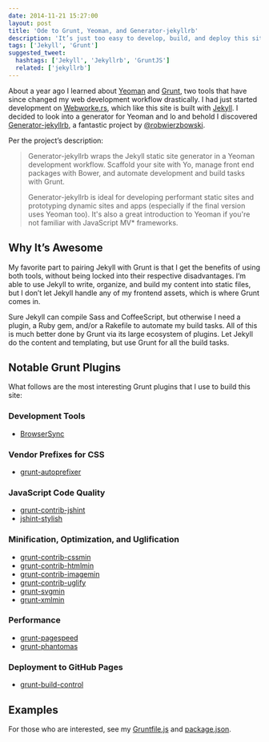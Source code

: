 ```yaml
---
date: 2014-11-21 15:27:00
layout: post
title: 'Ode to Grunt, Yeoman, and Generator-jekyllrb'
description: 'It’s just too easy to develop, build, and deploy this site now.'
tags: ['Jekyll', 'Grunt']
suggested_tweet:
  hashtags: ['Jekyll', 'Jekyllrb', 'GruntJS']
  related: ['jekyllrb']
---
```


About a year ago I learned about [Yeoman](http://yeoman.io/) and [Grunt](http://gruntjs.com/), two tools that have since changed my web development workflow drastically. I had just started development on [Webworke.rs](http://webworke.rs), which like this site is built with [Jekyll](http://jekyllrb.com/). I decided to look into a generator for Yeoman and lo and behold I discovered [Generator-jekyllrb](https://github.com/robwierzbowski/generator-jekyllrb), a fantastic project by [@robwierzbowski](https://github.com/robwierzbowski).

Per the project’s description:

> Generator-jekyllrb wraps the Jekyll static site generator in a Yeoman development workflow.
> Scaffold your site with Yo, manage front end packages with Bower, and automate development and
> build tasks with Grunt.
>
> Generator-jekyllrb is ideal for developing performant static sites and prototyping dynamic
> sites and apps (especially if the final version uses Yeoman too). It's also a great
> introduction to Yeoman if you're not familiar with JavaScript MV* frameworks.

## Why It’s Awesome
My favorite part to pairing Jekyll with Grunt is that I get the benefits of using both tools, without being locked into their respective disadvantages. I’m able to use Jekyll to write, organize, and build my content into static files, but I don’t let Jekyll handle any of my frontend assets, which is where Grunt comes in.

Sure Jekyll can compile Sass and CoffeeScript, but otherwise I need a plugin, a Ruby gem, and/or a Rakefile to automate my build tasks. All of this is much better done by Grunt via its large ecosystem of plugins. Let Jekyll do the content and templating, but use Grunt for all the build tasks.

## Notable Grunt Plugins
What follows are the most interesting Grunt plugins that I use to build this site:

### Development Tools
- [BrowserSync](https://github.com/shakyShane/grunt-browser-sync)

### Vendor Prefixes for CSS
- [grunt-autoprefixer](https://github.com/nDmitry/grunt-autoprefixer)

### JavaScript Code Quality
- [grunt-contrib-jshint](https://github.com/gruntjs/grunt-contrib-jshint)
- [jshint-stylish](https://github.com/sindresorhus/jshint-stylish)

### Minification, Optimization, and Uglification
- [grunt-contrib-cssmin](https://github.com/gruntjs/grunt-contrib-cssmin)
- [grunt-contrib-htmlmin](https://github.com/gruntjs/grunt-contrib-htmlmin)
- [grunt-contrib-imagemin](https://github.com/gruntjs/grunt-contrib-imagemin)
- [grunt-contrib-uglify](https://github.com/gruntjs/grunt-contrib-uglify)
- [grunt-svgmin](https://github.com/sindresorhus/grunt-svgmin)
- [grunt-xmlmin](https://github.com/dtrunk90/grunt-xmlmin)

### Performance
- [grunt-pagespeed](https://github.com/jrcryer/grunt-pagespeed)
- [grunt-phantomas](https://github.com/stefanjudis/grunt-phantomas)

### Deployment to GitHub Pages
- [grunt-build-control](https://github.com/robwierzbowski/grunt-build-control)

## Examples
For those who are interested, see my [Gruntfile.js](https://github.com/davidensinger/davidensinger.github.io/blob/source/Gruntfile.js) and [package.json](https://github.com/davidensinger/davidensinger.github.io/blob/source/package.json).